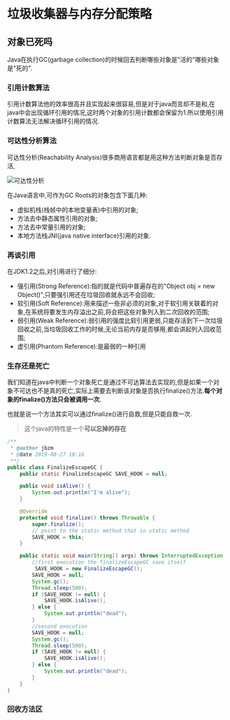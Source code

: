 # 垃圾收集器与内存分配策略

## 对象已死吗

Java在执行GC(garbage collection)的时候回去判断哪些对象是"活的"哪些对象是"死的".

### 引用计数算法

引用计数算法他的效率很高并且实现起来很容易,但是对于java而言却不是和,在java中会出现循环引用的情况,这时两个对象的引用计数都会保留为1.所以使用引用计数算法无法解决循环引用的情况.

### 可达性分析算法

可达性分析(Reachability Analysis)很多商用语言都是用这种方法判断对象是否存活,

![可达性分析](https://s.niuhp.com/blog/java/jvm/reachability-analysis.png)

在Java语言中,可作为GC Roots的对象包含下面几种:

- 虚拟机栈(栈帧中的本地变量表)中引用的对象;
- 方法去中静态属性引用的对象;
- 方法去中常量引用的对象;
- 本地方法栈JNI(java native interface)引用的对象.

### 再谈引用

在JDK1.2之后,对引用进行了细分:

- 强引用(Strong Reference):指的就是代码中普遍存在的"Object obj = new Object()",只要强引用还在垃圾回收就永远不会回收;
- 软引用(Soft Reference):用来描述一些非必须的对象,对于软引用关联着的对象,在系统将要发生内存溢出之前,将会把这些对象列入到二次回收的范围;
- 弱引用(Weak Reference):弱引用的强度比软引用更弱,只能存活到下一次垃圾回收之前,当垃圾回收工作的时候,无论当前内存是否够用,都会讲起列入回收范围;
- 虚引用(Phantom Reference):是最弱的一种引用

### 生存还是死亡

我们知道在java中判断一个对象死亡是通过不可达算法去实现的,但是如果一个对象不可达也不是真的死亡,实际上需要去判断该对象是否执行finalize()方法.**每个对象的finalize()方法只会被调用一次**.

也就是说一个方法其实可以通过finalize()进行自救,但是只能自救一次.

> 这个java的特性是一个**可以忘掉的存在**

```java
/**
 * @author jbzm
 * @date 2019-08-27 18:16
 **/
public class FinalizeEscapeGC {
    public static FinalizeEscapeGC SAVE_HOOK = null;

    public void isAlive() {
        System.out.println("I'm alive");
    }

    @Override
    protected void finalize() throws Throwable {
        super.finalize();
        // point to the static method that in static method
        SAVE_HOOK = this;
    }

    public static void main(String[] args) throws InterruptedException {
        //first execution the finalizeEscapeGC save itself
         SAVE_HOOK = new FinalizeEscapeGC();
        SAVE_HOOK = null;
        System.gc();
        Thread.sleep(500);
        if (SAVE_HOOK != null) {
            SAVE_HOOK.isAlive();
        } else {
            System.out.println("dead");
        }
        //second execution
        SAVE_HOOK = null;
        System.gc();
        Thread.sleep(500);
        if (SAVE_HOOK != null) {
            SAVE_HOOK.isAlive();
        } else {
            System.out.println("dead");
        }
    }
}
```

### 回收方法区

